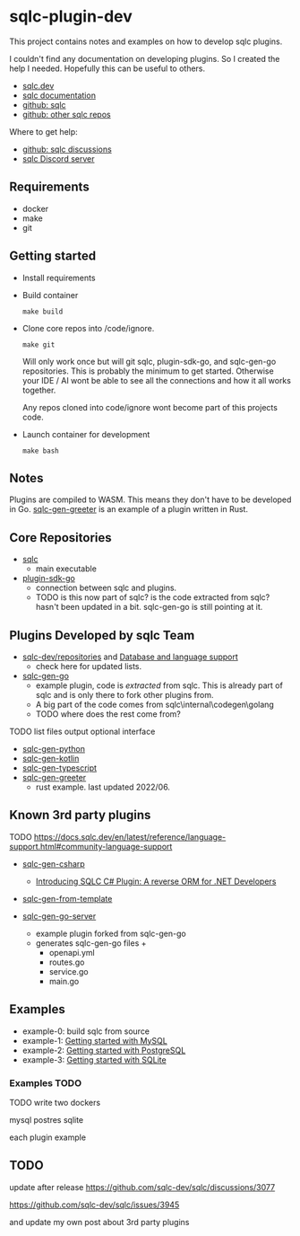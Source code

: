 # sqlc-plugin-dev

This project contains notes and examples on how to develop sqlc plugins.

I couldn't find any documentation on developing plugins. So I created the help I needed. Hopefully this can be useful to others.

- [sqlc.dev](https://sqlc.dev/)
- [sqlc documentation](https://docs.sqlc.dev/en/latest/index.html)
- [github: sqlc](https://github.com/sqlc-dev/sqlc)
- [github: other sqlc repos](https://github.com/orgs/sqlc-dev/repositories?type=all)

Where to get help:

- [github: sqlc discussions](https://github.com/sqlc-dev/sqlc/discussions)
- [sqlc Discord server](https://discord.com/invite/EcXzGe5SEs)

## Requirements

- docker
- make
- git

## Getting started

- Install requirements
- Build container

      make build
- Clone core repos into /code/ignore. 

      make git
  Will only work once but will git sqlc, plugin-sdk-go, and sqlc-gen-go repositories. This is probably the minimum to get started. Otherwise your IDE / AI wont be able to see all the connections and how it all works together.
  
  Any repos cloned into code/ignore wont become part of this projects code.
- Launch container for development

      make bash

## Notes

Plugins are compiled to WASM. This means they don't have to be developed in Go. [sqlc-gen-greeter](https://github.com/sqlc-dev/sqlc-gen-greeter) is an example of a plugin written in Rust.

## Core Repositories

- [sqlc](https://github.com/sqlc-dev/sqlc)
  - main executable
- [plugin-sdk-go]()
  - connection between sqlc and plugins.
  - TODO is this now part of sqlc? is the code extracted from sqlc? hasn't been updated in a bit. sqlc-gen-go is still pointing at it.

## Plugins Developed by sqlc Team

- [sqlc-dev/repositories](https://github.com/orgs/sqlc-dev/repositories) and [Database and language support](https://docs.sqlc.dev/en/latest/reference/language-support.html#database-and-language-support)
  - check here for updated lists.
- [sqlc-gen-go](https://github.com/sqlc-dev/sqlc-gen-go)
  - example plugin, code is *extracted* from sqlc. This is already part of sqlc and is only there to fork other plugins from.
  - A big part of the code comes from sqlc\internal\codegen\golang
  - TODO where does the rest come from?

TODO list files output
optional interface


- [sqlc-gen-python](https://github.com/sqlc-dev/sqlc-gen-python)
- [sqlc-gen-kotlin](https://github.com/sqlc-dev/sqlc-gen-kotlin)
- [sqlc-gen-typescript](https://github.com/sqlc-dev/sqlc-gen-typescript)
- [sqlc-gen-greeter](https://github.com/sqlc-dev/sqlc-gen-greeter)
  - rust example. last updated 2022/06.

## Known 3rd party plugins

TODO  https://docs.sqlc.dev/en/latest/reference/language-support.html#community-language-support

- [sqlc-gen-csharp](https://github.com/DaredevilOSS/sqlc-gen-csharp)
  - [Introducing SQLC C# Plugin: A reverse ORM for .NET Developers](https://www.reddit.com/r/dotnet/comments/1hp6sa5/introducing_sqlc_c_plugin_a_reverse_orm_for_net/)

- [sqlc-gen-from-template](https://github.com/fdietze/sqlc-gen-from-template)

- [sqlc-gen-go-server](https://github.com/walterwanderley/sqlc-gen-go-server)
  - example plugin forked from sqlc-gen-go
  - generates sqlc-gen-go files + 
    - openapi.yml
    - routes.go
    - service.go
    - main.go

## Examples

- example-0: build sqlc from source
- example-1: [Getting started with MySQL](https://docs.sqlc.dev/en/latest/tutorials/getting-started-mysql.html)
- example-2: [Getting started with PostgreSQL](https://docs.sqlc.dev/en/latest/tutorials/getting-started-postgresql.html)
- example-3: [Getting started with SQLite](https://docs.sqlc.dev/en/latest/tutorials/getting-started-sqlite.html)

### Examples TODO

TODO write two dockers


mysql
postres
sqlite

each plugin example

## TODO

update after release
https://github.com/sqlc-dev/sqlc/discussions/3077

https://github.com/sqlc-dev/sqlc/issues/3945


and update my own post about 3rd party plugins
